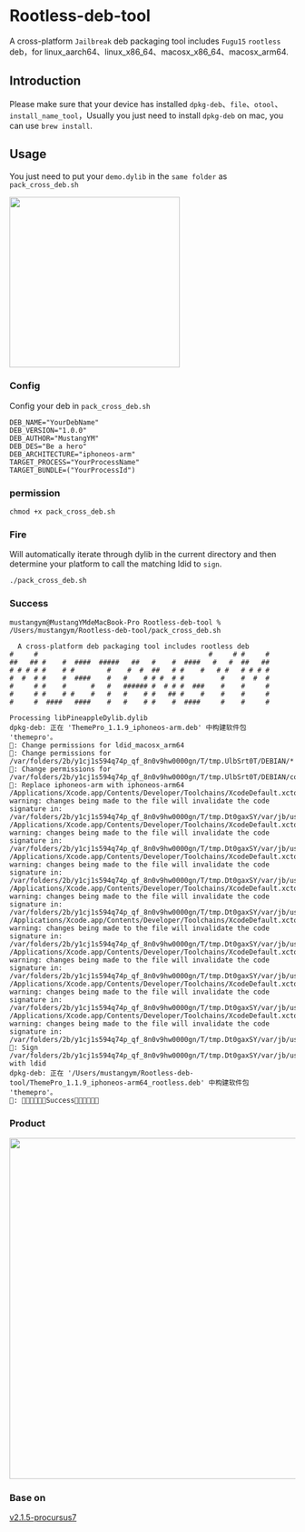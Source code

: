 # Rootless-deb-tool
A cross-platform `Jailbreak` deb packaging tool includes `Fugu15` `rootless` deb，for linux_aarch64、linux_x86_64、macosx_x86_64、macosx_arm64.

## Introduction
Please make sure that your device has installed `dpkg-deb`、`file`、`otool`、`install_name_tool`，Usually you just need to install `dpkg-deb` on mac, you can use `brew install`.

## Usage
 You just need to put your `demo.dylib` in the `same folder` as `pack_cross_deb.sh`

<img src="https://github.com/MustangYM/Rootless-deb-tool/assets/21478687/24250cb1-f913-4378-ae2a-2d9b613db370" width="300px"/>

### Config
Config your deb in `pack_cross_deb.sh`
```
DEB_NAME="YourDebName"
DEB_VERSION="1.0.0"
DEB_AUTHOR="MustangYM"
DEB_DES="Be a hero"
DEB_ARCHITECTURE="iphoneos-arm"
TARGET_PROCESS="YourProcessName" 
TARGET_BUNDLE=("YourProcessId")
```

### permission
```
chmod +x pack_cross_deb.sh
```

### Fire
Will automatically iterate through dylib in the current directory and then determine your platform to call the matching ldid to `sign`.
```
./pack_cross_deb.sh
```
### Success
```
mustangym@MustangYMdeMacBook-Pro Rootless-deb-tool % /Users/mustangym/Rootless-deb-tool/pack_cross_deb.sh

  A cross-platform deb packaging tool includes rootless deb
#     #                                          #     # #     #
##   ## #    #  ####  #####   ##   #    #  ####   #   #  ##   ##
# # # # #    # #        #    #  #  ##   # #    #   # #   # # # #
#  #  # #    #  ####    #   #    # # #  # #         #    #  #  #
#     # #    #      #   #   ###### #  # # #  ###    #    #     #
#     # #    # #    #   #   #    # #   ## #    #    #    #     #
#     #  ####   ####    #   #    # #    #  ####     #    #     #

Processing libPineappleDylib.dylib
dpkg-deb: 正在 'ThemePro_1.1.9_iphoneos-arm.deb' 中构建软件包 'themepro'。
🍻: Change permissions for ldid_macosx_arm64
🍻: Change permissions for /var/folders/2b/y1cj1s594q74p_qf_8n0v9hw0000gn/T/tmp.UlbSrt0T/DEBIAN/*
🍻: Change permissions for /var/folders/2b/y1cj1s594q74p_qf_8n0v9hw0000gn/T/tmp.UlbSrt0T/DEBIAN/control
🍻: Replace iphoneos-arm with iphoneos-arm64
/Applications/Xcode.app/Contents/Developer/Toolchains/XcodeDefault.xctoolchain/usr/bin/install_name_tool: warning: changes being made to the file will invalidate the code signature in: /var/folders/2b/y1cj1s594q74p_qf_8n0v9hw0000gn/T/tmp.Dt0gaxSY/var/jb/usr/lib/TweakInject/libPineappleDylib.dylib
/Applications/Xcode.app/Contents/Developer/Toolchains/XcodeDefault.xctoolchain/usr/bin/install_name_tool: warning: changes being made to the file will invalidate the code signature in: /var/folders/2b/y1cj1s594q74p_qf_8n0v9hw0000gn/T/tmp.Dt0gaxSY/var/jb/usr/lib/TweakInject/libPineappleDylib.dylib
/Applications/Xcode.app/Contents/Developer/Toolchains/XcodeDefault.xctoolchain/usr/bin/install_name_tool: warning: changes being made to the file will invalidate the code signature in: /var/folders/2b/y1cj1s594q74p_qf_8n0v9hw0000gn/T/tmp.Dt0gaxSY/var/jb/usr/lib/TweakInject/libPineappleDylib.dylib
/Applications/Xcode.app/Contents/Developer/Toolchains/XcodeDefault.xctoolchain/usr/bin/install_name_tool: warning: changes being made to the file will invalidate the code signature in: /var/folders/2b/y1cj1s594q74p_qf_8n0v9hw0000gn/T/tmp.Dt0gaxSY/var/jb/usr/lib/TweakInject/libPineappleDylib.dylib
/Applications/Xcode.app/Contents/Developer/Toolchains/XcodeDefault.xctoolchain/usr/bin/install_name_tool: warning: changes being made to the file will invalidate the code signature in: /var/folders/2b/y1cj1s594q74p_qf_8n0v9hw0000gn/T/tmp.Dt0gaxSY/var/jb/usr/lib/TweakInject/libPineappleDylib.dylib
/Applications/Xcode.app/Contents/Developer/Toolchains/XcodeDefault.xctoolchain/usr/bin/install_name_tool: warning: changes being made to the file will invalidate the code signature in: /var/folders/2b/y1cj1s594q74p_qf_8n0v9hw0000gn/T/tmp.Dt0gaxSY/var/jb/usr/lib/TweakInject/libPineappleDylib.dylib
/Applications/Xcode.app/Contents/Developer/Toolchains/XcodeDefault.xctoolchain/usr/bin/install_name_tool: warning: changes being made to the file will invalidate the code signature in: /var/folders/2b/y1cj1s594q74p_qf_8n0v9hw0000gn/T/tmp.Dt0gaxSY/var/jb/usr/lib/TweakInject/libPineappleDylib.dylib
/Applications/Xcode.app/Contents/Developer/Toolchains/XcodeDefault.xctoolchain/usr/bin/install_name_tool: warning: changes being made to the file will invalidate the code signature in: /var/folders/2b/y1cj1s594q74p_qf_8n0v9hw0000gn/T/tmp.Dt0gaxSY/var/jb/usr/lib/TweakInject/libPineappleDylib.dylib
🍻: Sign /var/folders/2b/y1cj1s594q74p_qf_8n0v9hw0000gn/T/tmp.Dt0gaxSY/var/jb/usr/lib/TweakInject/libPineappleDylib.dylib with ldid
dpkg-deb: 正在 '/Users/mustangym/Rootless-deb-tool/ThemePro_1.1.9_iphoneos-arm64_rootless.deb' 中构建软件包 'themepro'。
🍻: 🍻🍻🍻🍻🍻🍻Success🍻🍻🍻🍻🍻🍻
```
### Product
<img src="https://github.com/MustangYM/Rootless-deb-tool/assets/21478687/30c835c4-d269-47cd-86aa-dd3255d2cc18" width="600px"/>

### Base on
[v2.1.5-procursus7](https://github.com/ProcursusTeam/ldid/releases/tag/v2.1.5-procursus7)
